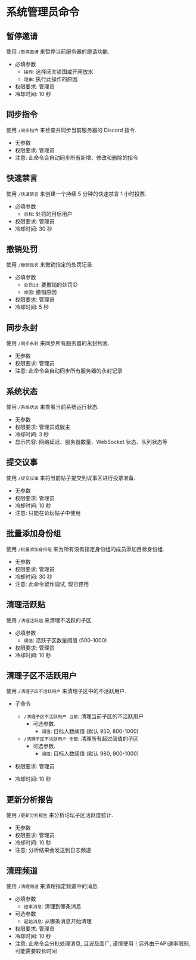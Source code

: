 # 系统管理员命令

## 暂停邀请

使用 `/暂停邀请` 来暂停当前服务器的邀请功能.

- 必填参数
  - `操作`: 选择闭关锁国或开闸放水
  - `理由`: 执行此操作的原因
- 权限要求: 管理员
- 冷却时间: 10 秒

## 同步指令

使用 `/同步指令` 来检查并同步当前服务器的 Discord 指令.

- 无参数
- 权限要求: 管理员
- 注意: 此命令会自动同步所有新增、修改和删除的指令

## 快速禁言

使用 `/快速禁言` 来创建一个持续 5 分钟的快速禁言 1 小时投票.

- 必填参数
  - `目标`: 处罚的目标用户
- 权限要求: 管理员
- 冷却时间: 30 秒

## 撤销处罚

使用 `/撤销处罚` 来撤销指定的处罚记录.

- 必填参数
  - `处罚id`: 要撤销的处罚ID
  - `原因`: 撤销原因
- 权限要求: 管理员
- 冷却时间: 5 秒

## 同步永封

使用 `/同步永封` 来同步所有服务器的永封列表.

- 无参数
- 权限要求: 管理员
- 注意: 此命令会自动同步所有服务器的永封记录

## 系统状态

使用 `/系统状态` 来查看当前系统运行状态.

- 无参数
- 权限要求: 管理员或版主
- 冷却时间: 3 秒
- 显示内容: 网络延迟、服务器数量、WebSocket 状态、队列状态等

## 提交议事

使用 `/提交议事` 来将当前帖子提交到议事区进行投票准备.

- 无参数
- 权限要求: 管理员
- 冷却时间: 10 秒
- 注意: 只能在论坛帖子中使用

## 批量添加身份组

使用 `/批量添加身份组` 来为所有没有指定身份组的成员添加目标身份组.

- 无参数
- 权限要求: 管理员
- 冷却时间: 30 秒
- 注意: 此命令留作调试, 现已停用

## 清理活跃贴

使用 `/清理活跃贴` 来清理不活跃的子区.

- 必填参数
  - `阈值`: 活跃子区数量阈值 (500-1000)
- 权限要求: 管理员
- 冷却时间: 10 秒

## 清理子区不活跃用户

使用 `/清理子区不活跃用户` 来清理子区中的不活跃用户.

- 子命令
  - `/清理子区不活跃用户 当前`: 清理当前子区的不活跃用户
    - 可选参数.
      - `阈值`: 目标人数阈值 (默认 950, 800-1000)
  - `/清理子区不活跃用户 全部`: 清理所有超过阈值的子区
    - 可选参数.
      - `阈值`: 目标人数阈值 (默认 980, 900-1000)

- 权限要求: 管理员
- 冷却时间: 10 秒

## 更新分析报告

使用 `/更新分析报告` 来分析论坛子区活跃度统计.

- 无参数
- 权限要求: 管理员
- 冷却时间: 10 秒
- 注意: 分析结果会发送到日志频道

## 清理频道

使用 `/清理频道` 来清理指定频道中的消息.

- 必填参数
  - `结束消息`: 清理到哪条消息
- 可选参数
  - `起始消息`: 从哪条消息开始清理
- 权限要求: 管理员
- 冷却时间: 10 秒
- 注意: 此命令会分批处理消息, 且波及面广, 谨慎使用！另外由于API速率限制, 可能需要较长时间
